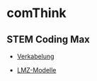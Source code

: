 # comThink


## STEM Coding Max

- [Verkabelung](./verkabelung/verkabelung.md)

- [LMZ-Modelle](./lmzModelle/lmzModelle.md)